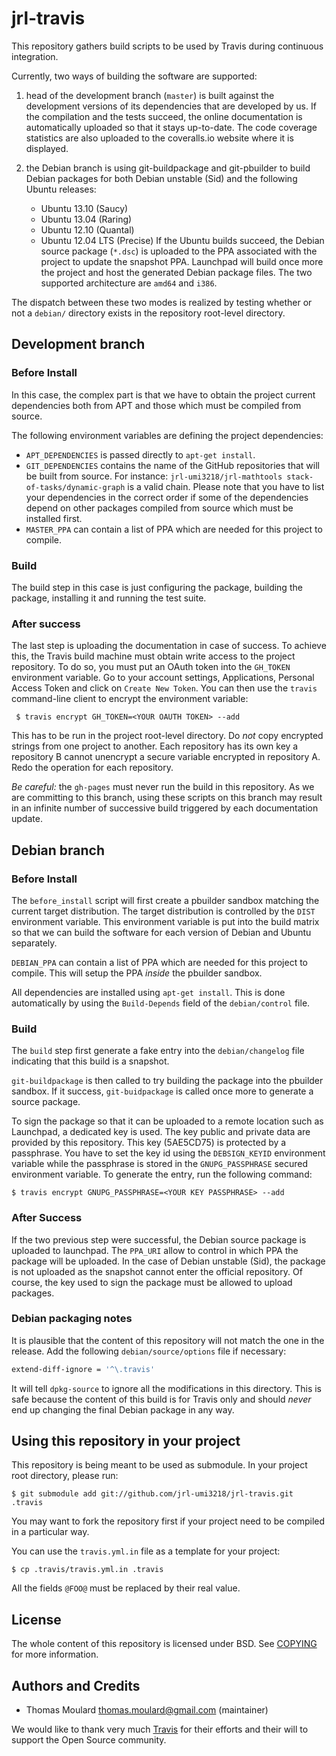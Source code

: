 jrl-travis
==========

This repository gathers build scripts to be used by Travis during
continuous integration.

Currently, two ways of building the software are supported:

 1. head of the development branch (`master`) is built against the
    development versions of its dependencies that are developed by us.
    If the compilation and the tests succeed, the online documentation
    is automatically uploaded so that it stays up-to-date. The code
    coverage statistics are also uploaded to the coveralls.io website
    where it is displayed.

 1. the Debian branch is using git-buildpackage and git-pbuilder to
    build Debian packages for both Debian unstable (Sid) and the
    following Ubuntu releases:
     * Ubuntu 13.10 (Saucy)
     * Ubuntu 13.04 (Raring)
     * Ubuntu 12.10 (Quantal)
     * Ubuntu 12.04 LTS (Precise)
    If the Ubuntu builds succeed, the Debian source package (`*.dsc`)
    is uploaded to the PPA associated with the project to update the
    snapshot PPA. Launchpad will build once more the project and host
    the generated Debian package files. The two supported architecture
    are `amd64` and `i386`.

The dispatch between these two modes is realized by testing whether or
not a `debian/` directory exists in the repository root-level
directory.

Development branch
------------------

### Before Install

In this case, the complex part is that we have to obtain the project
current dependencies both from APT and those which must be compiled
from source.

The following environment variables are defining the project
dependencies:

 * `APT_DEPENDENCIES` is passed directly to `apt-get install`.
 * `GIT_DEPENDENCIES` contains the name of the GitHub repositories that
   will be built from source. For instance: `jrl-umi3218/jrl-mathtools
   stack-of-tasks/dynamic-graph` is a valid chain. Please note that
   you have to list your dependencies in the correct order if some of the
   dependencies depend on other packages compiled from source which must
   be installed first.
 * `MASTER_PPA` can contain a list of PPA which are needed for this project
   to compile.


### Build

The build step in this case is just configuring the package, building
the package, installing it and running the test suite.


### After success

The last step is uploading the documentation in case of success. To
achieve this, the Travis build machine must obtain write access to the
project repository. To do so, you must put an OAuth token into the
`GH_TOKEN` environment variable. Go to your account settings,
Applications, Personal Access Token and click on `Create New
Token`. You can then use the `travis` command-line client to encrypt
the environment variable:

     $ travis encrypt GH_TOKEN=<YOUR OAUTH TOKEN> --add

This has to be run in the project root-level directory. Do _not_ copy
encrypted strings from one project to another. Each repository has its
own key a repository B cannot unencrypt a secure variable encrypted in
repository A. Redo the operation for each repository.

_Be careful:_ the `gh-pages` must never run the build in this
repository. As we are committing to this branch, using these scripts
on this branch may result in an infinite number of successive build
triggered by each documentation update.


Debian branch
-------------

### Before Install

The `before_install` script will first create a pbuilder sandbox
matching the current target distribution. The target distribution is
controlled by the `DIST` environment variable. This environment
variable is put into the build matrix so that we can build the
software for each version of Debian and Ubuntu separately.

`DEBIAN_PPA` can contain a list of PPA which are needed for this
project to compile. This will setup the PPA _inside_ the pbuilder
sandbox.

All dependencies are installed using `apt-get install`. This is done
automatically by using the `Build-Depends` field of the
`debian/control` file.


### Build

The `build` step first generate a fake entry into the
`debian/changelog` file indicating that this build is a snapshot.

`git-buildpackage` is then called to try building the package into the
pbuilder sandbox. If it success, `git-buidpackage` is called once more
to generate a source package.

To sign the package so that it can be uploaded to a remote location
such as Launchpad, a dedicated key is used. The key public and private
data are provided by this repository. This key (5AE5CD75) is protected
by a passphrase. You have to set the key id using the `DEBSIGN_KEYID`
environment variable while the passphrase is stored in the
`GNUPG_PASSPHRASE` secured environment variable. To generate the
entry, run the following command:

    $ travis encrypt GNUPG_PASSPHRASE=<YOUR KEY PASSPHRASE> --add


### After Success

If the two previous step were successful, the Debian source package is
uploaded to launchpad. The `PPA_URI` allow to control in which PPA the
package will be uploaded. In the case of Debian unstable (Sid), the
package is not uploaded as the snapshot cannot enter the official
repository. Of course, the key used to sign the package must be
allowed to upload packages.


### Debian packaging notes

It is plausible that the content of this repository will not match the
one in the release. Add the following `debian/source/options` file if
necessary:

```sh
extend-diff-ignore = '^\.travis'
```

It will tell `dpkg-source` to ignore all the modifications in this
directory. This is safe because the content of this build is for
Travis only and should _never_ end up changing the final Debian
package in any way.


Using this repository in your project
-------------------------------------

This repository is being meant to be used as submodule. In your
project root directory, please run:

    $ git submodule add git://github.com/jrl-umi3218/jrl-travis.git .travis

You may want to fork the repository first if your project need to be
compiled in a particular way.

You can use the `travis.yml.in` file as a template for your project:

    $ cp .travis/travis.yml.in .travis

All the fields `@FOO@` must be replaced by their real value.


License
-------

The whole content of this repository is licensed under BSD. See
[COPYING](COPYING) for more information.


Authors and Credits
-------------------

 * Thomas Moulard <thomas.moulard@gmail.com> (maintainer)

We would like to thank very much [Travis](http://www.travis.org) for
their efforts and their will to support the Open Source community.
